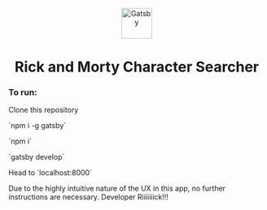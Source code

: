 <p align="center">
  <a href="https://www.gatsbyjs.org">
    <img alt="Gatsby" src="https://www.gatsbyjs.org/monogram.svg" width="60" />
  </a>
</p>
<h1 align="center">
  Rick and Morty Character Searcher
</h1>

<h3>
To run:
</h3>

<p>
Clone this repository
</p>
<p>
`npm i -g gatsby`
</p>
<p>
`npm i`
</p>
<p>
`gatsby develop`
</p>
<p>
Head to `localhost:8000`
</p>
<p>
Due to the highly intuitive nature of the UX in this app, no further instructions are necessary. Developer Riiiiiiick!!!
</p>

